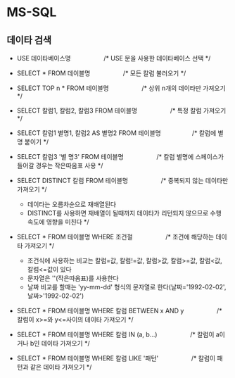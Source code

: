 # MS-SQL

## 데이타 검색
- USE 데이타베이스명 &nbsp;&nbsp;&nbsp;&nbsp;&nbsp;&nbsp;&nbsp;&nbsp;&nbsp;&nbsp;&nbsp;&nbsp;&nbsp;&nbsp;&nbsp;&nbsp;&nbsp; /* USE 문을 사용한 데이타베이스 선택 */
 - SELECT * FROM 데이블명 &nbsp;&nbsp;&nbsp;&nbsp;&nbsp;&nbsp;&nbsp;&nbsp;&nbsp;&nbsp;&nbsp;&nbsp;&nbsp;&nbsp;&nbsp;&nbsp;&nbsp; /* 모든 칼럼 불러오기 */
 - SELECT TOP n * FROM 테이블명   &nbsp;&nbsp;&nbsp;&nbsp;&nbsp;&nbsp;&nbsp;&nbsp;&nbsp;&nbsp;&nbsp;&nbsp;&nbsp;&nbsp;&nbsp;&nbsp;&nbsp; /* 상위 n개의 데이타만 가져오기 */
 - SELECT 칼럼1, 칼럼2, 칼럼3 FROM 테이블명 &nbsp;&nbsp;&nbsp;&nbsp;&nbsp;&nbsp;&nbsp;&nbsp;&nbsp;&nbsp;&nbsp;&nbsp;&nbsp;&nbsp;&nbsp;&nbsp;&nbsp; /* 특정 칼럼 가져오기 */
 - SELECT 칼럼1 별명1, 칼럼2 AS 별명2 FROM 테이블명&nbsp;&nbsp;&nbsp;&nbsp;&nbsp;&nbsp;&nbsp;&nbsp;&nbsp;&nbsp;&nbsp;&nbsp;&nbsp;&nbsp;&nbsp;&nbsp;&nbsp; /* 칼럼에 별명 붙이기 */
 - SELECT 칼럼3 '별  명3' FROM 테이블명               &nbsp;&nbsp;&nbsp;&nbsp;&nbsp;&nbsp;&nbsp;&nbsp;&nbsp;&nbsp;&nbsp;&nbsp;&nbsp;&nbsp;&nbsp;&nbsp;&nbsp;     /* 칼럼 별명에 스페이스가 들어갈 경우는 작은따옴표 사용 */
 - SELECT DISTINCT 칼럼 FROM 테이블명                 &nbsp;&nbsp;&nbsp;&nbsp;&nbsp;&nbsp;&nbsp;&nbsp;&nbsp;&nbsp;&nbsp;&nbsp;&nbsp;&nbsp;&nbsp;&nbsp;&nbsp;     /* 중복되지 않는 데이타만 가져오기 */
   - 데이타는 오름차순으로 재배열된다
   - DISTINCT를 사용하면 재배열이 될때까지 데이타가 리턴되지 않으므로 수행 속도에 영향을 미친다 */
 - SELECT * FROM 테이블명 WHERE 조건절               &nbsp;&nbsp;&nbsp;&nbsp;&nbsp;&nbsp;&nbsp;&nbsp;&nbsp;&nbsp;&nbsp;&nbsp;&nbsp;&nbsp;&nbsp;&nbsp;&nbsp;      /* 조건에 해당하는 데이타 가져오기 */
    - 조건식에 사용하는 비교는 칼럼=값, 칼럼!=값, 칼럼>값, 칼럼>=값, 칼럼<값, 칼럼<=값이 있다
    - 문자열은 ''(작은따옴표)를 사용한다
    - 날짜 비교를 할때는 'yy-mm-dd' 형식의 문자열로 한다(날짜='1992-02-02', 날짜>'1992-02-02')
 - SELECT * FROM 테이블명 WHERE 칼럼 BETWEEN x AND y    &nbsp;&nbsp;&nbsp;&nbsp;&nbsp;&nbsp;&nbsp;&nbsp;&nbsp;&nbsp;&nbsp;&nbsp;&nbsp;&nbsp;&nbsp;&nbsp;&nbsp;   /* 칼럼이 x>=와 y<=사이의 데이타 가져오기 */
 - SELECT * FROM 테이블명 WHERE 칼럼 IN (a, b...)       &nbsp;&nbsp;&nbsp;&nbsp;&nbsp;&nbsp;&nbsp;&nbsp;&nbsp;&nbsp;&nbsp;&nbsp;&nbsp;&nbsp;&nbsp;&nbsp;&nbsp;   /* 칼럼이 a이거나 b인 데이타 가져오기 */


 - SELECT * FROM 테이블명 WHERE 칼럼 LIKE '패턴'     &nbsp;&nbsp;&nbsp;&nbsp;&nbsp;&nbsp;&nbsp;&nbsp;&nbsp;&nbsp;&nbsp;&nbsp;&nbsp;&nbsp;&nbsp;&nbsp;&nbsp;      /* 칼럼이 패턴과 같은 데이타 가져오기 */
